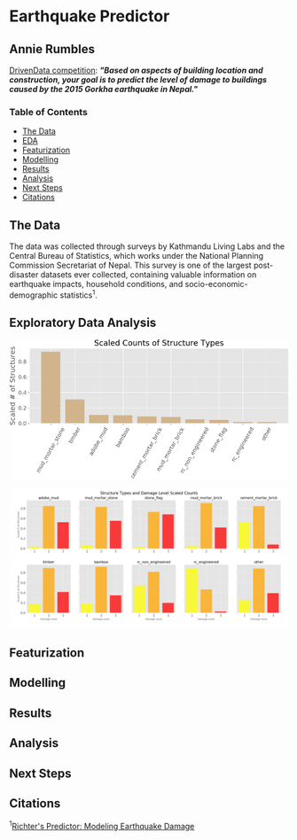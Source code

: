 # Earthquake Predictor
## Annie Rumbles
[DrivenData competition](https://www.drivendata.org/competitions/57/nepal-earthquake/page/134/): ***"Based on aspects of building location and construction, your goal is to predict the level of damage to buildings caused by the 2015 Gorkha earthquake in Nepal."***

### Table of Contents
- [The Data](##the-data)
- [EDA](##exploratory-data-analysis)
- [Featurization](##featurization)
- [Modelling](##modelling)
- [Results](##results)
- [Analysis](##analysis)
- [Next Steps](##next-steps)
- [Citations](##citations)
 
## The Data
The data was collected through surveys by Kathmandu Living Labs and the Central Bureau of Statistics, which works under the National Planning Commission Secretariat of Nepal. This survey is one of the largest post-disaster datasets ever collected, containing valuable information on earthquake impacts, household conditions, and socio-economic-demographic statistics<sup>1</sup>.

## Exploratory Data Analysis
![](images/scaled_structure_counts.png)

![](images/structure_types_damage_counts.png)

## Featurization

## Modelling

## Results

## Analysis

## Next Steps

## Citations
<sup>1</sup>[Richter's Predictor: Modeling Earthquake Damage](https://www.drivendata.org/competitions/57/nepal-earthquake/page/134/)
